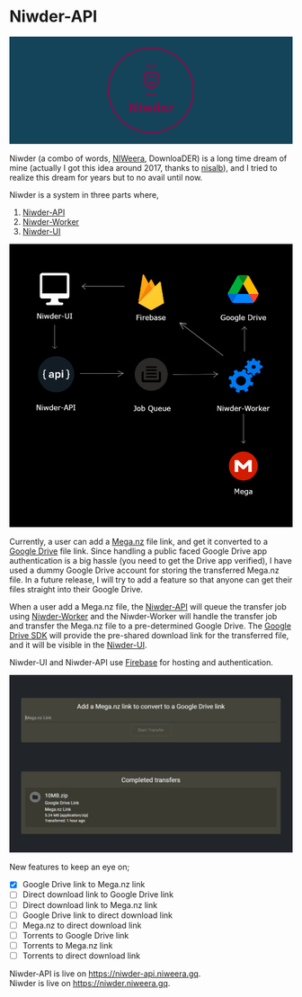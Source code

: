 # Niwder-API

![image](assets/cover_3.png)

Niwder (a combo of words, [NIWeera](https://github.com/Niweera), DownloaDER) is a long time dream of mine (actually I got this idea around 2017, thanks to [nisalb](https://github.com/nisalb)), and I tried to realize this dream for years but to no avail until now.

Niwder is a system in three parts where,

1. [Niwder-API](https://github.com/Niweera/niwder-api)
2. [Niwder-Worker](https://github.com/Niweera/niwder-api/tree/main/src/worker)
3. [Niwder-UI](https://github.com/Niweera/niwder)

![image](assets/system.jpg)

Currently, a user can add a [Mega.nz](https://mega.nz) file link, and get it converted to a [Google Drive](https://drive.google.com) file link. Since handling a public faced Google Drive app authentication is a big hassle (you need to get the Drive app verified), I have used a dummy Google Drive account for storing the transferred Mega.nz file. In a future release, I will try to add a feature so that anyone can get their files straight into their Google Drive.

When a user add a Mega.nz file, the [Niwder-API](https://github.com/Niweera/niwder-api) will queue the transfer job using [Niwder-Worker](https://github.com/Niweera/niwder-api/tree/main/src/worker) and the Niwder-Worker will handle the transfer job and transfer the Mega.nz file to a pre-determined Google Drive. The [Google Drive SDK](https://developers.google.com/drive) will provide the pre-shared download link for the transferred file, and it will be visible in the [Niwder-UI](https://github.com/Niweera/niwder).

Niwder-UI and Niwder-API use [Firebase](https://firebase.google.com/) for hosting and authentication.

![image](assets/ui.jpg)

New features to keep an eye on;

- [x] Google Drive link to Mega.nz link
- [ ] Direct download link to Google Drive link
- [ ] Direct download link to Mega.nz link
- [ ] Google Drive link to direct download link
- [ ] Mega.nz to direct download link
- [ ] Torrents to Google Drive link
- [ ] Torrents to Mega.nz link
- [ ] Torrents to direct download link

Niwder-API is live on https://niwder-api.niweera.gq. <br/>
Niwder is live on https://niwder.niweera.gq.
